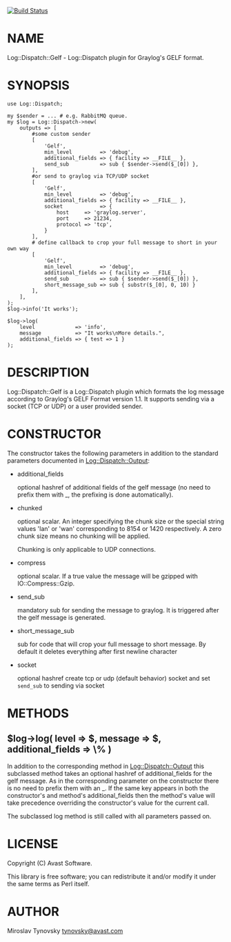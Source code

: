 [![Build Status](https://travis-ci.org/JaSei/log-dispatch-gelf.svg?branch=master)](https://travis-ci.org/JaSei/log-dispatch-gelf)
# NAME

Log::Dispatch::Gelf - Log::Dispatch plugin for Graylog's GELF format.

# SYNOPSIS

    use Log::Dispatch;

    my $sender = ... # e.g. RabbitMQ queue.
    my $log = Log::Dispatch->new(
        outputs => [
            #some custom sender
            [
                'Gelf',
                min_level         => 'debug',
                additional_fields => { facility => __FILE__ },
                send_sub          => sub { $sender->send($_[0]) },
            ],
            #or send to graylog via TCP/UDP socket
            [
                'Gelf',
                min_level         => 'debug',
                additional_fields => { facility => __FILE__ },
                socket            => {
                    host     => 'graylog.server',
                    port     => 21234,
                    protocol => 'tcp',
                }
            ],
            # define callback to crop your full message to short in your own way
            [
                'Gelf',
                min_level         => 'debug',
                additional_fields => { facility => __FILE__ },
                send_sub          => sub { $sender->send($_[0]) },
                short_message_sub => sub { substr($_[0], 0, 10) }
            ],
        ],
    );
    $log->info('It works');

    $log->log(
        level             => 'info',
        message           => "It works\nMore details.",
        additional_fields => { test => 1 }
    );

# DESCRIPTION

Log::Dispatch::Gelf is a Log::Dispatch plugin which formats the log message
according to Graylog's GELF Format version 1.1. It supports sending via a
socket (TCP or UDP) or a user provided sender.

# CONSTRUCTOR

The constructor takes the following parameters in addition to the standard
parameters documented in [Log::Dispatch::Output](https://metacpan.org/pod/Log%3A%3ADispatch%3A%3AOutput):

- additional\_fields

    optional hashref of additional fields of the gelf message (no need to prefix
    them with \_, the prefixing is done automatically).

- chunked

    optional scalar. An integer specifying the chunk size or the special
    string values 'lan' or 'wan' corresponding to 8154 or 1420 respectively.
    A zero chunk size means no chunking will be applied.

    Chunking is only applicable to UDP connections.

- compress

    optional scalar. If a true value the message will be gzipped with
    IO::Compress::Gzip.

- send\_sub

    mandatory sub for sending the message to graylog. It is triggered after the
    gelf message is generated.

- short\_message\_sub

    sub for code that will crop your full message to short message. By default
    it deletes everything after first newline character

- socket

    optional hashref create tcp or udp (default behavior) socket and set
    `send_sub` to sending via socket

# METHODS

## $log->log( level => $, message => $, additional\_fields => \\% )

In addition to the corresponding method in [Log::Dispatch::Output](https://metacpan.org/pod/Log%3A%3ADispatch%3A%3AOutput) this
subclassed method takes an optional hashref of additional\_fields for the
gelf message. As in the corresponding parameter on the constructor there is
no need to prefix them with an \_. If the same key appears in both the
constructor's and method's additional\_fields then the method's value will
take precedence overriding the constructor's value for the current call.

The subclassed log method is still called with all parameters passed on.

# LICENSE

Copyright (C) Avast Software.

This library is free software; you can redistribute it and/or modify
it under the same terms as Perl itself.

# AUTHOR

Miroslav Tynovsky <tynovsky@avast.com>
